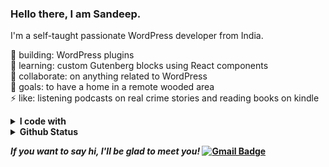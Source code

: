 ###  Hello there, I am Sandeep. 

<p>I'm a self-taught passionate WordPress developer from India.</p>

🔭 building: WordPress plugins <br>
🌱 learning: custom Gutenberg blocks using React components <br>
👯 collaborate: on anything related to WordPress <br> 
🎯 goals: to have a home in a remote wooded area <br>
⚡ like: listening podcasts on real crime stories and reading books on kindle  <br>

<details>
<summary><b>I code with</b></summary>
<p>

<a href="https://developer.mozilla.org/en-US/docs/Web/JavaScript" target="_blank"> <img src="https://raw.githubusercontent.com/devicons/devicon/master/icons/javascript/javascript-original.svg" align="left" alt="javascript" width="30" height="30"/> </a>
  
<a href="https://nodejs.org" target="_blank"> <img src="https://raw.githubusercontent.com/devicons/devicon/master/icons/nodejs/nodejs-original-wordmark.svg" align="left" alt="nodejs" width="30" height="30"/> </a> 

<a href="https://reactjs.org/" target="_blank"> <img src="https://raw.githubusercontent.com/devicons/devicon/master/icons/react/react-original-wordmark.svg" align="left" alt="react" width="30" height="30"/> </a> 

<a href="https://wordpress.org" target="_blank"> <img src="https://raw.githubusercontent.com/tandpfun/skill-icons/65dea6c4eaca7da319e552c09f4cf5a9a8dab2c8/icons/Wordpress.svg" align="left" alt="WordPress" width="30" height="30"/> </a> 

<a href="https://www.php.net" target="_blank"> <img src="https://raw.githubusercontent.com/devicons/devicon/master/icons/php/php-original.svg" align="left" alt="php" width="30" height="30"/> </a> 

<a href="https://www.w3schools.com/css/" target="_blank"> <img src="https://raw.githubusercontent.com/devicons/devicon/master/icons/css3/css3-original-wordmark.svg" align="left" alt="css3" width="30" height="30"/> </a> 

<a href="https://www.docker.com/" target="_blank"> <img src="https://raw.githubusercontent.com/devicons/devicon/master/icons/docker/docker-original-wordmark.svg" align="left" alt="docker" width="30" height="30"/> </a> 

<a href="https://git-scm.com/" target="_blank"> <img src="https://www.vectorlogo.zone/logos/git-scm/git-scm-icon.svg" align="left" alt="git" width="30" height="30"/> </a> 

<a href="https://www.w3.org/html/" target="_blank"> <img src="https://raw.githubusercontent.com/devicons/devicon/master/icons/html5/html5-original-wordmark.svg" align="left" alt="html5" width="30" height="30"/> </a> 

<a href="https://www.mongodb.com/" target="_blank"> <img src="https://raw.githubusercontent.com/devicons/devicon/master/icons/mongodb/mongodb-original-wordmark.svg" align="left" alt="mongodb" width="30" height="30"/> </a> 

<a href="https://www.mysql.com/" target="_blank"> <img src="https://raw.githubusercontent.com/devicons/devicon/master/icons/mysql/mysql-original-wordmark.svg" align="left" alt="mysql" width="30" height="30"/> </a> 

<a href="https://www.nginx.com" target="_blank"> <img src="https://raw.githubusercontent.com/devicons/devicon/master/icons/nginx/nginx-original.svg" align="left" alt="nginx" width="30" height="30"/> </a> 

<a href="https://www.postgresql.org" target="_blank"> <img src="https://raw.githubusercontent.com/devicons/devicon/master/icons/postgresql/postgresql-original-wordmark.svg" align="left" alt="postgresql" width="30" height="30"/> </a> 

<a href="https://postman.com" target="_blank"> <img src="https://www.vectorlogo.zone/logos/getpostman/getpostman-icon.svg" align="left" alt="postman" width="30" height="30"/> </a> 

<a href="https://www.gnu.org/software/bash/" target="_blank"> <img src="https://www.vectorlogo.zone/logos/gnu_bash/gnu_bash-icon.svg" align="left" alt="bash" width="30" height="30"/> </a> 

<a href="https://getbootstrap.com" target="_blank"> <img src="https://raw.githubusercontent.com/devicons/devicon/master/icons/bootstrap/bootstrap-plain-wordmark.svg" align="left" alt="bootstrap" width="30" height="30"/></a> <br>

</p>
</details>

<details>
<summary><b>Github Status</b></summary>
<p>
<a href="https://git.io/streak-stats"><img src="https://streak-stats.demolab.com?user=iamsandeepdahiya&hide_border=true&theme=grayscale" alt="GitHub Streak" /></a>
</p>
</details>

<em><b>If you want to say <b>hi, I'll be glad to meet you!</b></em>
[![Gmail Badge](https://img.shields.io/badge/-iamsandeepdahiya@gmail.com-c14438?style=flat-square&logo=Gmail&logoColor=white&link=mailto:iamsandeepdahiya@gmail.com)](mailto:iamsandeepdahiya@gmail.com)
